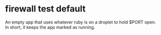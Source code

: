 firewall test default
=====================

An empty app that uses whatever ruby is on a droplet to hold $PORT open.
In short, it keeps the app marked as running.

